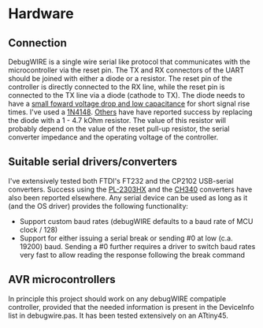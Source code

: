 # Hardware
## Connection
DebugWIRE is a single wire serial like protocol that communicates with the microcontroller
 via the reset pin. The TX and RX connectors of the UART should be
 joined with either a diode or a resistor. The reset pin of the controller is
 directly connected to the RX line, while the reset pin is connected to the TX line via
 a diode (cathode to TX). The diode needs to have a [small foward voltage
 drop and low capacitance](https://www.avrfreaks.net/comment/2279996#comment-2279996)
 for short signal rise times. I've used a [1N4148](https://www.avrfreaks.net/comment/2279996#comment-2279996).
 [Others](https://github.com/dcwbrown/dwire-debug/issues/35) have
 have reported success by replacing the diode with a 1 - 4.7 kOhm resistor.  The value of
 this resistor will probably depend on the value of the reset pull-up resistor,
 the serial converter impedance and the operating voltage of the controller.

## Suitable serial drivers/converters
I've extensively tested both FTDI's FT232 and the CP2102 USB-serial converters.
 Success using the [PL-2303HX](https://github.com/dcwbrown/dwire-debug/issues/37) and
 the [CH340](https://github.com/dcwbrown/dwire-debug) converters have also been reported elsewhere.
 Any serial device can be used as long as it (and the OS driver) provides the following functionality:
 * Support custom baud rates (debugWIRE defaults to a baud rate of MCU clock / 128)
 * Support for either issuing a serial break or sending #0 at low (c.a. 19200) baud.
 Sending a #0 further requires a driver to switch baud rates very fast to allow
 reading the response following the break command

## AVR microcontrollers
In principle this project should work on any debugWIRE compatiple controller,
 provided that the needed information is present in the DeviceInfo list in debugwire.pas.
 It has been tested extensively on an ATtiny45.
